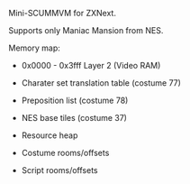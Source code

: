 Mini-SCUMMVM for ZXNext.

Supports only Maniac Mansion from NES.

Memory map:

* 0x0000 - 0x3fff Layer 2 (Video RAM)

* Charater set translation table (costume 77)
* Preposition list (costume 78)
* NES base tiles (costume 37)
* Resource heap
* Costume rooms/offsets
* Script rooms/offsets

